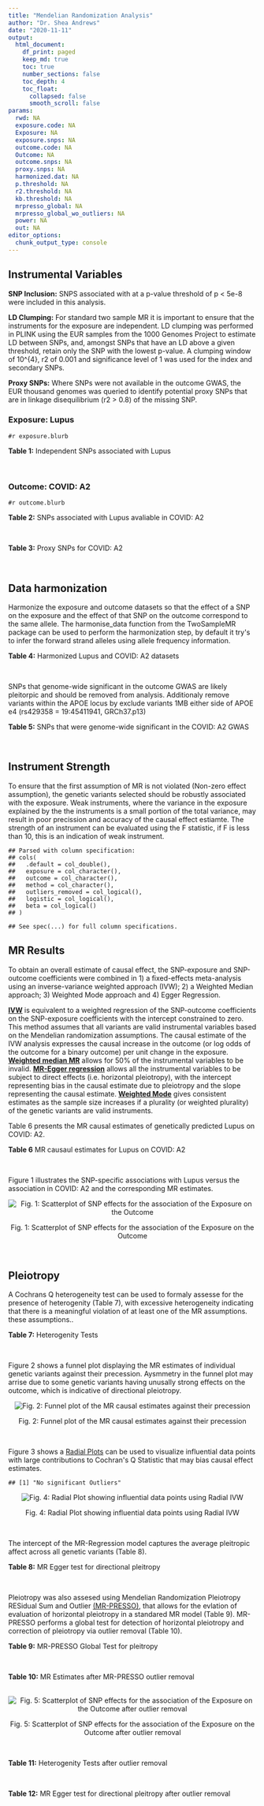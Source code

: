 ```yaml
---
title: "Mendelian Randomization Analysis"
author: "Dr. Shea Andrews"
date: "2020-11-11"
output:
  html_document:
    df_print: paged
    keep_md: true
    toc: true
    number_sections: false
    toc_depth: 4
    toc_float:
      collapsed: false
      smooth_scroll: false
params:
  rwd: NA
  exposure.code: NA
  Exposure: NA
  exposure.snps: NA
  outcome.code: NA
  Outcome: NA
  outcome.snps: NA
  proxy.snps: NA
  harmonized.dat: NA
  p.threshold: NA
  r2.threshold: NA
  kb.threshold: NA
  mrpresso_global: NA
  mrpresso_global_wo_outliers: NA
  power: NA
  out: NA
editor_options:
  chunk_output_type: console
---
```







## Instrumental Variables
**SNP Inclusion:** SNPS associated with at a p-value threshold of p < 5e-8 were included in this analysis.
<br>

**LD Clumping:** For standard two sample MR it is important to ensure that the instruments for the exposure are independent. LD clumping was performed in PLINK using the EUR samples from the 1000 Genomes Project to estimate LD between SNPs, and, amongst SNPs that have an LD above a given threshold, retain only the SNP with the lowest p-value. A clumping window of 10^{4}, r2 of 0.001 and significance level of 1 was used for the index and secondary SNPs.
<br>

**Proxy SNPs:** Where SNPs were not available in the outcome GWAS, the EUR thousand genomes was queried to identify potential proxy SNPs that are in linkage disequilibrium (r2 > 0.8) of the missing SNP.
<br>

### Exposure: Lupus
`#r exposure.blurb`
<br>

**Table 1:** Independent SNPs associated with Lupus
<div data-pagedtable="false">
  <script data-pagedtable-source type="application/json">
{"columns":[{"label":["SNP"],"name":[1],"type":["chr"],"align":["left"]},{"label":["CHROM"],"name":[2],"type":["dbl"],"align":["right"]},{"label":["POS"],"name":[3],"type":["dbl"],"align":["right"]},{"label":["REF"],"name":[4],"type":["chr"],"align":["left"]},{"label":["ALT"],"name":[5],"type":["chr"],"align":["left"]},{"label":["AF"],"name":[6],"type":["dbl"],"align":["right"]},{"label":["BETA"],"name":[7],"type":["dbl"],"align":["right"]},{"label":["SE"],"name":[8],"type":["dbl"],"align":["right"]},{"label":["Z"],"name":[9],"type":["dbl"],"align":["right"]},{"label":["P"],"name":[10],"type":["dbl"],"align":["right"]},{"label":["N"],"name":[11],"type":["dbl"],"align":["right"]},{"label":["TRAIT"],"name":[12],"type":["chr"],"align":["left"]}],"data":[{"1":"rs4661543","2":"1","3":"15229101","4":"T","5":"G","6":"0.89366400","7":"0.2744370","8":"0.04237546","9":"6.476320","10":"9.39891e-11","11":"23210","12":"Lupus"},{"1":"rs6679677","2":"1","3":"114303808","4":"C","5":"A","6":"0.13198000","7":"0.3364722","8":"0.04648538","9":"7.238238","10":"4.54552e-13","11":"23210","12":"Lupus"},{"1":"rs6671847","2":"1","3":"161478810","4":"G","5":"A","6":"0.43811600","7":"0.1988509","8":"0.02896508","9":"6.865193","10":"6.64016e-12","11":"23210","12":"Lupus"},{"1":"rs10912578","2":"1","3":"173251856","4":"A","5":"G","6":"0.69282600","7":"-0.2468600","8":"0.03099180","9":"-7.965340","10":"1.64776e-15","11":"23210","12":"Lupus"},{"1":"rs4916215","2":"1","3":"173314540","4":"C","5":"T","6":"0.77431100","7":"0.2231440","8":"0.03396932","9":"6.568970","10":"5.06636e-11","11":"23210","12":"Lupus"},{"1":"rs17849501","2":"1","3":"183542323","4":"C","5":"T","6":"0.04266520","7":"0.8109302","8":"0.04986423","9":"16.262763","10":"1.81370e-59","11":"23210","12":"Lupus"},{"1":"rs12094036","2":"1","3":"183558174","4":"T","5":"C","6":"0.06648550","7":"-0.3285041","8":"0.05785948","9":"-5.677618","10":"1.36583e-08","11":"23210","12":"Lupus"},{"1":"rs34703115","2":"2","3":"40282854","4":"T","5":"C","6":"0.05253620","7":"-0.6161861","8":"0.10477761","9":"-5.880895","10":"4.08053e-09","11":"23210","12":"Lupus"},{"1":"rs268124","2":"2","3":"65654364","4":"C","5":"T","6":"0.70927300","7":"0.1863300","8":"0.03237026","9":"5.756200","10":"8.60306e-09","11":"23210","12":"Lupus"},{"1":"rs13019891","2":"2","3":"113829869","4":"G","5":"T","6":"0.42580400","7":"-0.5621189","8":"0.02903360","9":"-19.360981","10":"1.64719e-83","11":"23210","12":"Lupus"},{"1":"rs2459611","2":"2","3":"191939187","4":"C","5":"T","6":"0.91986900","7":"0.2613650","8":"0.04524500","9":"5.776660","10":"7.62003e-09","11":"23210","12":"Lupus"},{"1":"rs4274624","2":"2","3":"191958656","4":"C","5":"T","6":"0.79354100","7":"-0.5596160","8":"0.03267912","9":"-17.124600","10":"9.73273e-66","11":"23210","12":"Lupus"},{"1":"rs10048743","2":"2","3":"213890232","4":"G","5":"T","6":"0.86960500","7":"-0.2311120","8":"0.04120563","9":"-5.608740","10":"2.03803e-08","11":"23210","12":"Lupus"},{"1":"rs10200680","2":"2","3":"223961877","4":"C","5":"T","6":"0.12876900","7":"-0.2484614","8":"0.04248350","9":"-5.848421","10":"4.96262e-09","11":"23210","12":"Lupus"},{"1":"rs2573219","2":"2","3":"233288667","4":"A","5":"C","6":"0.11355300","7":"0.5877867","8":"0.04292917","9":"13.692012","10":"1.13327e-42","11":"23210","12":"Lupus"},{"1":"rs9852014","2":"3","3":"129084581","4":"A","5":"G","6":"0.08055150","7":"0.6205765","8":"0.04927268","9":"12.594737","10":"2.25712e-36","11":"23210","12":"Lupus"},{"1":"rs1464446","2":"3","3":"146601295","4":"G","5":"T","6":"0.19522400","7":"-0.3285041","8":"0.04014973","9":"-8.181975","10":"2.79229e-16","11":"23210","12":"Lupus"},{"1":"rs13136219","2":"4","3":"102743687","4":"C","5":"T","6":"0.33503600","7":"-0.1743534","8":"0.02778696","9":"-6.274648","10":"3.50427e-10","11":"23210","12":"Lupus"},{"1":"rs4388254","2":"5","3":"133428601","4":"C","5":"T","6":"0.04080520","7":"0.3784364","8":"0.06039767","9":"6.265745","10":"3.71046e-10","11":"23210","12":"Lupus"},{"1":"rs1078324","2":"5","3":"149202268","4":"C","5":"A","6":"0.06524100","7":"-0.7133499","8":"0.07816647","9":"-9.126034","10":"7.10544e-20","11":"23210","12":"Lupus"},{"1":"rs6889239","2":"5","3":"150457771","4":"T","5":"C","6":"0.25117800","7":"0.2776317","8":"0.03173996","9":"8.747072","10":"2.18960e-18","11":"23210","12":"Lupus"},{"1":"rs2431697","2":"5","3":"159879978","4":"T","5":"C","6":"0.40740100","7":"-0.2231436","8":"0.02929643","9":"-7.616749","10":"2.60144e-14","11":"23210","12":"Lupus"},{"1":"rs12524498","2":"6","3":"31444187","4":"G","5":"T","6":"0.02318840","7":"-0.6733446","8":"0.12079282","9":"-5.574376","10":"2.48419e-08","11":"23210","12":"Lupus"},{"1":"rs389884","2":"6","3":"31940897","4":"A","5":"G","6":"0.10729800","7":"0.9282193","8":"0.04323190","9":"21.470703","10":"2.92560e-102","11":"23210","12":"Lupus"},{"1":"rs79197920","2":"6","3":"32455569","4":"C","5":"T","6":"0.65625000","7":"-0.4510760","8":"0.03341812","9":"-13.497900","10":"1.60819e-41","11":"23210","12":"Lupus"},{"1":"rs113753702","2":"6","3":"32471064","4":"T","5":"C","6":"0.43790100","7":"-0.3856625","8":"0.03422480","9":"-11.268508","10":"1.87724e-29","11":"23210","12":"Lupus"},{"1":"rs77062257","2":"6","3":"32620764","4":"A","5":"T","6":"0.16741300","7":"-0.4620355","8":"0.04802120","9":"-9.621488","10":"6.48854e-22","11":"23210","12":"Lupus"},{"1":"rs2097294","2":"6","3":"32779583","4":"C","5":"T","6":"0.00875099","7":"0.6981347","8":"0.06965172","9":"10.023223","10":"1.20508e-23","11":"23210","12":"Lupus"},{"1":"rs7768653","2":"6","3":"106574794","4":"C","5":"T","6":"0.60770100","7":"-0.2070140","8":"0.02968907","9":"-6.972740","10":"3.10827e-12","11":"23210","12":"Lupus"},{"1":"rs58721818","2":"6","3":"138243739","4":"C","5":"T","6":"0.03142030","7":"0.6575200","8":"0.07559407","9":"8.698037","10":"3.37674e-18","11":"23210","12":"Lupus"},{"1":"rs35000415","2":"7","3":"128585616","4":"C","5":"T","6":"0.14785900","7":"0.5877867","8":"0.04153895","9":"14.150252","10":"1.86090e-45","11":"23210","12":"Lupus"},{"1":"rs2736332","2":"8","3":"11339965","4":"G","5":"C","6":"0.24709300","7":"0.2776317","8":"0.03206938","9":"8.657222","10":"4.83401e-18","11":"23210","12":"Lupus"},{"1":"rs7823055","2":"8","3":"55511676","4":"G","5":"T","6":"0.57587300","7":"-0.3506570","8":"0.02862084","9":"-12.251800","10":"1.64303e-34","11":"23210","12":"Lupus"},{"1":"rs7097397","2":"10","3":"50025396","4":"G","5":"A","6":"0.35511500","7":"-0.1863296","8":"0.02871184","9":"-6.489643","10":"8.60398e-11","11":"23210","12":"Lupus"},{"1":"rs7899626","2":"10","3":"63825561","4":"C","5":"T","6":"0.32037800","7":"0.1823216","8":"0.03325319","9":"5.482830","10":"4.18576e-08","11":"23210","12":"Lupus"},{"1":"rs58688157","2":"11","3":"625085","4":"A","5":"G","6":"0.26210400","7":"-0.2231436","8":"0.03356474","9":"-6.648154","10":"2.96791e-11","11":"23210","12":"Lupus"},{"1":"rs353608","2":"11","3":"35101738","4":"A","5":"G","6":"0.53012700","7":"0.1863300","8":"0.02801977","9":"6.649930","10":"2.93228e-11","11":"23210","12":"Lupus"},{"1":"rs73050535","2":"12","3":"5012503","4":"C","5":"T","6":"0.01180100","7":"-0.7133499","8":"0.12413416","9":"-5.746604","10":"9.10536e-09","11":"23210","12":"Lupus"},{"1":"rs597808","2":"12","3":"111973358","4":"A","5":"G","6":"0.54462300","7":"-0.1625189","8":"0.02947364","9":"-5.514043","10":"3.50683e-08","11":"23210","12":"Lupus"},{"1":"rs1143679","2":"16","3":"31276811","4":"G","5":"A","6":"0.12236000","7":"0.5822156","8":"0.03998663","9":"14.560256","10":"5.02694e-48","11":"23210","12":"Lupus"},{"1":"rs13332649","2":"16","3":"85966683","4":"A","5":"G","6":"0.23690900","7":"-0.3147107","8":"0.03756825","9":"-8.377040","10":"5.42755e-17","11":"23210","12":"Lupus"},{"1":"rs143123127","2":"17","3":"38007190","4":"G","5":"A","6":"0.05919850","7":"0.4700036","8":"0.08403420","9":"5.593004","10":"2.23174e-08","11":"23210","12":"Lupus"},{"1":"rs35251378","2":"19","3":"10459969","4":"G","5":"A","6":"0.28126200","7":"-0.2357223","8":"0.03242656","9":"-7.269422","10":"3.61030e-13","11":"23210","12":"Lupus"},{"1":"rs73068668","2":"19","3":"55763262","4":"G","5":"A","6":"0.05480940","7":"-0.3147107","8":"0.05749035","9":"-5.474149","10":"4.39618e-08","11":"23210","12":"Lupus"},{"1":"rs3747093","2":"22","3":"21984379","4":"G","5":"A","6":"0.19129500","7":"0.2623643","8":"0.03450549","9":"7.603552","10":"2.88112e-14","11":"23210","12":"Lupus"}],"options":{"columns":{"min":{},"max":[10]},"rows":{"min":[10],"max":[10]},"pages":{}}}
  </script>
</div>
<br>

### Outcome: COVID: A2
`#r outcome.blurb`
<br>

**Table 2:** SNPs associated with Lupus avaliable in COVID: A2
<div data-pagedtable="false">
  <script data-pagedtable-source type="application/json">
{"columns":[{"label":["SNP"],"name":[1],"type":["chr"],"align":["left"]},{"label":["CHROM"],"name":[2],"type":["dbl"],"align":["right"]},{"label":["POS"],"name":[3],"type":["dbl"],"align":["right"]},{"label":["REF"],"name":[4],"type":["chr"],"align":["left"]},{"label":["ALT"],"name":[5],"type":["chr"],"align":["left"]},{"label":["AF"],"name":[6],"type":["dbl"],"align":["right"]},{"label":["BETA"],"name":[7],"type":["dbl"],"align":["right"]},{"label":["SE"],"name":[8],"type":["dbl"],"align":["right"]},{"label":["Z"],"name":[9],"type":["dbl"],"align":["right"]},{"label":["P"],"name":[10],"type":["dbl"],"align":["right"]},{"label":["N"],"name":[11],"type":["dbl"],"align":["right"]},{"label":["TRAIT"],"name":[12],"type":["chr"],"align":["left"]}],"data":[{"1":"rs4661543","2":"1","3":"15229101","4":"T","5":"G","6":"0.89550","7":"1.3457e-02","8":"0.040422","9":"0.332912770","10":"0.7392000","11":"628126","12":"very_severe_respiratory_confirmed_covid_vs._population"},{"1":"rs6679677","2":"1","3":"114303808","4":"C","5":"A","6":"0.11900","7":"1.4088e-02","8":"0.049741","9":"0.283227116","10":"0.7770000","11":"628126","12":"very_severe_respiratory_confirmed_covid_vs._population"},{"1":"rs6671847","2":"1","3":"161478810","4":"G","5":"A","6":"0.48650","7":"3.6726e-02","8":"0.037229","9":"0.986489027","10":"0.3239000","11":"617667","12":"very_severe_respiratory_confirmed_covid_vs._population"},{"1":"rs10912578","2":"1","3":"173251856","4":"A","5":"G","6":"0.67830","7":"6.0606e-02","8":"0.038915","9":"1.557394321","10":"0.1194000","11":"618070","12":"very_severe_respiratory_confirmed_covid_vs._population"},{"1":"rs4916215","2":"1","3":"173314540","4":"C","5":"T","6":"0.76240","7":"-4.4622e-02","8":"0.031196","9":"-1.430375689","10":"0.1526000","11":"628126","12":"very_severe_respiratory_confirmed_covid_vs._population"},{"1":"rs17849501","2":"1","3":"183542323","4":"C","5":"T","6":"0.04652","7":"-8.4003e-02","8":"0.062981","9":"-1.333783204","10":"0.1823000","11":"628126","12":"very_severe_respiratory_confirmed_covid_vs._population"},{"1":"rs12094036","2":"1","3":"183558174","4":"T","5":"C","6":"0.08413","7":"5.8042e-02","8":"0.048371","9":"1.199933845","10":"0.2302000","11":"628126","12":"very_severe_respiratory_confirmed_covid_vs._population"},{"1":"rs34703115","2":"2","3":"40282854","4":"T","5":"C","6":"0.02887","7":"-4.1532e-02","8":"0.072950","9":"-0.569321453","10":"0.5691000","11":"628126","12":"very_severe_respiratory_confirmed_covid_vs._population"},{"1":"rs268124","2":"2","3":"65654364","4":"C","5":"T","6":"0.69080","7":"2.5571e-02","8":"0.040677","9":"0.628635347","10":"0.5296000","11":"618070","12":"very_severe_respiratory_confirmed_covid_vs._population"},{"1":"rs13019891","2":"2","3":"113829869","4":"G","5":"T","6":"0.45930","7":"3.5528e-02","8":"0.036303","9":"0.978651902","10":"0.3278000","11":"618070","12":"very_severe_respiratory_confirmed_covid_vs._population"},{"1":"rs2459611","2":"2","3":"191939187","4":"C","5":"T","6":"0.91850","7":"-9.7403e-02","8":"0.052301","9":"-1.862354448","10":"0.0625500","11":"618070","12":"very_severe_respiratory_confirmed_covid_vs._population"},{"1":"rs4274624","2":"2","3":"191958656","4":"C","5":"T","6":"0.77160","7":"-2.0923e-02","8":"0.032847","9":"-0.636983591","10":"0.5241000","11":"628126","12":"very_severe_respiratory_confirmed_covid_vs._population"},{"1":"rs10048743","2":"2","3":"213890232","4":"G","5":"T","6":"0.84310","7":"4.4652e-02","8":"0.039736","9":"1.123716529","10":"0.2611000","11":"628126","12":"very_severe_respiratory_confirmed_covid_vs._population"},{"1":"rs10200680","2":"2","3":"223961877","4":"C","5":"T","6":"0.15590","7":"-2.6824e-02","8":"0.038716","9":"-0.692840169","10":"0.4884000","11":"628126","12":"very_severe_respiratory_confirmed_covid_vs._population"},{"1":"rs2573219","2":"2","3":"233288667","4":"A","5":"C","6":"0.08924","7":"-1.8209e-02","8":"0.046845","9":"-0.388707439","10":"0.6975000","11":"628126","12":"very_severe_respiratory_confirmed_covid_vs._population"},{"1":"rs9852014","2":"3","3":"129084581","4":"A","5":"G","6":"0.07468","7":"1.4465e-02","8":"0.060560","9":"0.238854029","10":"0.8112000","11":"618070","12":"very_severe_respiratory_confirmed_covid_vs._population"},{"1":"rs1464446","2":"3","3":"146601295","4":"G","5":"T","6":"0.18590","7":"-8.2463e-03","8":"0.036550","9":"-0.225616963","10":"0.8215000","11":"627723","12":"very_severe_respiratory_confirmed_covid_vs._population"},{"1":"rs13136219","2":"4","3":"102743687","4":"C","5":"T","6":"0.37130","7":"-1.9969e-03","8":"0.028040","9":"-0.071216120","10":"0.9432000","11":"628126","12":"very_severe_respiratory_confirmed_covid_vs._population"},{"1":"rs4388254","2":"5","3":"133428601","4":"C","5":"T","6":"0.06721","7":"-7.2547e-02","8":"0.066033","9":"-1.098647646","10":"0.2719000","11":"618070","12":"very_severe_respiratory_confirmed_covid_vs._population"},{"1":"rs1078324","2":"5","3":"149202268","4":"C","5":"A","6":"0.05121","7":"8.1231e-02","8":"0.057423","9":"1.414607387","10":"0.1572000","11":"627723","12":"very_severe_respiratory_confirmed_covid_vs._population"},{"1":"rs6889239","2":"5","3":"150457771","4":"T","5":"C","6":"0.25650","7":"-4.2948e-02","8":"0.039890","9":"-1.076660817","10":"0.2816000","11":"618070","12":"very_severe_respiratory_confirmed_covid_vs._population"},{"1":"rs2431697","2":"5","3":"159879978","4":"T","5":"C","6":"0.41560","7":"-7.1932e-02","8":"0.027243","9":"-2.640384686","10":"0.0082810","11":"628126","12":"very_severe_respiratory_confirmed_covid_vs._population"},{"1":"rs12524498","2":"6","3":"31444187","4":"G","5":"T","6":"0.01914","7":"1.8959e-01","8":"0.089895","9":"2.109016074","10":"0.0349400","11":"627723","12":"very_severe_respiratory_confirmed_covid_vs._population"},{"1":"rs389884","2":"6","3":"31940897","4":"A","5":"G","6":"0.11520","7":"-4.0406e-02","8":"0.048563","9":"-0.832032617","10":"0.4054000","11":"627723","12":"very_severe_respiratory_confirmed_covid_vs._population"},{"1":"rs77062257","2":"6","3":"32620764","4":"A","5":"T","6":"0.17620","7":"-3.6654e-02","8":"0.047016","9":"-0.779606942","10":"0.4356000","11":"616188","12":"very_severe_respiratory_confirmed_covid_vs._population"},{"1":"rs7768653","2":"6","3":"106574794","4":"C","5":"T","6":"0.57480","7":"2.1157e-03","8":"0.028818","9":"0.073415921","10":"0.9415000","11":"627723","12":"very_severe_respiratory_confirmed_covid_vs._population"},{"1":"rs58721818","2":"6","3":"138243739","4":"C","5":"T","6":"0.02679","7":"-4.9393e-02","8":"0.081587","9":"-0.605402822","10":"0.5449000","11":"628126","12":"very_severe_respiratory_confirmed_covid_vs._population"},{"1":"rs35000415","2":"7","3":"128585616","4":"C","5":"T","6":"0.12560","7":"6.8517e-03","8":"0.044128","9":"0.155268764","10":"0.8766000","11":"628126","12":"very_severe_respiratory_confirmed_covid_vs._population"},{"1":"rs2736332","2":"8","3":"11339965","4":"G","5":"C","6":"0.26590","7":"8.4647e-04","8":"0.030914","9":"0.027381445","10":"0.9782000","11":"628126","12":"very_severe_respiratory_confirmed_covid_vs._population"},{"1":"rs7823055","2":"8","3":"55511676","4":"G","5":"T","6":"0.56840","7":"2.3955e-02","8":"0.037634","9":"0.636525482","10":"0.5244000","11":"618070","12":"very_severe_respiratory_confirmed_covid_vs._population"},{"1":"rs7097397","2":"10","3":"50025396","4":"G","5":"A","6":"0.36730","7":"-5.3188e-02","8":"0.028130","9":"-1.890792748","10":"0.0586500","11":"628126","12":"very_severe_respiratory_confirmed_covid_vs._population"},{"1":"rs7899626","2":"10","3":"63825561","4":"C","5":"T","6":"0.33720","7":"1.4652e-02","8":"0.038605","9":"0.379536329","10":"0.7043000","11":"618070","12":"very_severe_respiratory_confirmed_covid_vs._population"},{"1":"rs58688157","2":"11","3":"625085","4":"A","5":"G","6":"0.25100","7":"-6.2989e-05","8":"0.039412","9":"-0.001598219","10":"0.9987000","11":"618070","12":"very_severe_respiratory_confirmed_covid_vs._population"},{"1":"rs353608","2":"11","3":"35101738","4":"A","5":"G","6":"0.51970","7":"3.8722e-02","8":"0.036204","9":"1.069550326","10":"0.2848000","11":"617667","12":"very_severe_respiratory_confirmed_covid_vs._population"},{"1":"rs73050535","2":"12","3":"5012503","4":"C","5":"T","6":"0.01693","7":"-4.3693e-02","8":"0.091669","9":"-0.476638776","10":"0.6336000","11":"627723","12":"very_severe_respiratory_confirmed_covid_vs._population"},{"1":"rs597808","2":"12","3":"111973358","4":"A","5":"G","6":"0.54390","7":"1.7063e-02","8":"0.037305","9":"0.457391771","10":"0.6474000","11":"617667","12":"very_severe_respiratory_confirmed_covid_vs._population"},{"1":"rs1143679","2":"16","3":"31276811","4":"G","5":"A","6":"0.10770","7":"-2.9679e-03","8":"0.053100","9":"-0.055892655","10":"0.9554000","11":"617667","12":"very_severe_respiratory_confirmed_covid_vs._population"},{"1":"rs13332649","2":"16","3":"85966683","4":"A","5":"G","6":"0.24480","7":"-7.4541e-03","8":"0.035672","9":"-0.208962211","10":"0.8345000","11":"628126","12":"very_severe_respiratory_confirmed_covid_vs._population"},{"1":"rs35251378","2":"19","3":"10459969","4":"G","5":"A","6":"0.28030","7":"1.3472e-01","8":"0.040010","9":"3.367158210","10":"0.0007594","11":"618070","12":"very_severe_respiratory_confirmed_covid_vs._population"},{"1":"rs73068668","2":"19","3":"55763262","4":"G","5":"A","6":"0.07880","7":"-8.5108e-03","8":"0.070181","9":"-0.121269289","10":"0.9035000","11":"618070","12":"very_severe_respiratory_confirmed_covid_vs._population"},{"1":"rs3747093","2":"22","3":"21984379","4":"G","5":"A","6":"0.24140","7":"-2.7773e-02","8":"0.044305","9":"-0.626859271","10":"0.5307000","11":"618070","12":"very_severe_respiratory_confirmed_covid_vs._population"},{"1":"rs79197920","2":"NA","3":"NA","4":"NA","5":"NA","6":"NA","7":"NA","8":"NA","9":"NA","10":"NA","11":"NA","12":"NA"},{"1":"rs113753702","2":"NA","3":"NA","4":"NA","5":"NA","6":"NA","7":"NA","8":"NA","9":"NA","10":"NA","11":"NA","12":"NA"},{"1":"rs2097294","2":"NA","3":"NA","4":"NA","5":"NA","6":"NA","7":"NA","8":"NA","9":"NA","10":"NA","11":"NA","12":"NA"},{"1":"rs143123127","2":"NA","3":"NA","4":"NA","5":"NA","6":"NA","7":"NA","8":"NA","9":"NA","10":"NA","11":"NA","12":"NA"}],"options":{"columns":{"min":{},"max":[10]},"rows":{"min":[10],"max":[10]},"pages":{}}}
  </script>
</div>
<br>

**Table 3:** Proxy SNPs for COVID: A2
<div data-pagedtable="false">
  <script data-pagedtable-source type="application/json">
{"columns":[{"label":["target_snp"],"name":[1],"type":["chr"],"align":["left"]},{"label":["proxy_snp"],"name":[2],"type":["chr"],"align":["left"]},{"label":["ld.r2"],"name":[3],"type":["dbl"],"align":["right"]},{"label":["Dprime"],"name":[4],"type":["dbl"],"align":["right"]},{"label":["PHASE"],"name":[5],"type":["chr"],"align":["left"]},{"label":["X12"],"name":[6],"type":["lgl"],"align":["right"]},{"label":["CHROM"],"name":[7],"type":["dbl"],"align":["right"]},{"label":["POS"],"name":[8],"type":["dbl"],"align":["right"]},{"label":["REF.proxy"],"name":[9],"type":["chr"],"align":["left"]},{"label":["ALT.proxy"],"name":[10],"type":["lgl"],"align":["right"]},{"label":["AF"],"name":[11],"type":["dbl"],"align":["right"]},{"label":["BETA"],"name":[12],"type":["dbl"],"align":["right"]},{"label":["SE"],"name":[13],"type":["dbl"],"align":["right"]},{"label":["Z"],"name":[14],"type":["dbl"],"align":["right"]},{"label":["P"],"name":[15],"type":["dbl"],"align":["right"]},{"label":["N"],"name":[16],"type":["dbl"],"align":["right"]},{"label":["TRAIT"],"name":[17],"type":["chr"],"align":["left"]},{"label":["ref"],"name":[18],"type":["chr"],"align":["left"]},{"label":["ref.proxy"],"name":[19],"type":["lgl"],"align":["right"]},{"label":["alt"],"name":[20],"type":["chr"],"align":["left"]},{"label":["alt.proxy"],"name":[21],"type":["chr"],"align":["left"]},{"label":["ALT"],"name":[22],"type":["chr"],"align":["left"]},{"label":["REF"],"name":[23],"type":["chr"],"align":["left"]},{"label":["proxy.outcome"],"name":[24],"type":["lgl"],"align":["right"]}],"data":[{"1":"rs143123127","2":"rs112876941","3":"1","4":"1","5":"AT/GA","6":"NA","7":"17","8":"37922804","9":"A","10":"TRUE","11":"0.037","12":"0.13177","13":"0.079533","14":"1.656797","15":"0.09757","16":"628126","17":"very_severe_respiratory_confirmed_covid_vs._population","18":"A","19":"TRUE","20":"G","21":"A","22":"A","23":"G","24":"TRUE"},{"1":"rs79197920","2":"NA","3":"NA","4":"NA","5":"NA","6":"NA","7":"NA","8":"NA","9":"NA","10":"NA","11":"NA","12":"NA","13":"NA","14":"NA","15":"NA","16":"NA","17":"NA","18":"NA","19":"NA","20":"NA","21":"NA","22":"NA","23":"NA","24":"NA"},{"1":"rs113753702","2":"NA","3":"NA","4":"NA","5":"NA","6":"NA","7":"NA","8":"NA","9":"NA","10":"NA","11":"NA","12":"NA","13":"NA","14":"NA","15":"NA","16":"NA","17":"NA","18":"NA","19":"NA","20":"NA","21":"NA","22":"NA","23":"NA","24":"NA"},{"1":"rs2097294","2":"NA","3":"NA","4":"NA","5":"NA","6":"NA","7":"NA","8":"NA","9":"NA","10":"NA","11":"NA","12":"NA","13":"NA","14":"NA","15":"NA","16":"NA","17":"NA","18":"NA","19":"NA","20":"NA","21":"NA","22":"NA","23":"NA","24":"NA"}],"options":{"columns":{"min":{},"max":[10]},"rows":{"min":[10],"max":[10]},"pages":{}}}
  </script>
</div>
<br>

## Data harmonization
Harmonize the exposure and outcome datasets so that the effect of a SNP on the exposure and the effect of that SNP on the outcome correspond to the same allele. The harmonise_data function from the TwoSampleMR package can be used to perform the harmonization step, by default it try's to infer the forward strand alleles using allele frequency information.
<br>

**Table 4:** Harmonized Lupus and COVID: A2 datasets
<div data-pagedtable="false">
  <script data-pagedtable-source type="application/json">
{"columns":[{"label":["SNP"],"name":[1],"type":["chr"],"align":["left"]},{"label":["effect_allele.exposure"],"name":[2],"type":["chr"],"align":["left"]},{"label":["other_allele.exposure"],"name":[3],"type":["chr"],"align":["left"]},{"label":["effect_allele.outcome"],"name":[4],"type":["chr"],"align":["left"]},{"label":["other_allele.outcome"],"name":[5],"type":["chr"],"align":["left"]},{"label":["beta.exposure"],"name":[6],"type":["dbl"],"align":["right"]},{"label":["beta.outcome"],"name":[7],"type":["dbl"],"align":["right"]},{"label":["eaf.exposure"],"name":[8],"type":["dbl"],"align":["right"]},{"label":["eaf.outcome"],"name":[9],"type":["dbl"],"align":["right"]},{"label":["remove"],"name":[10],"type":["lgl"],"align":["right"]},{"label":["palindromic"],"name":[11],"type":["lgl"],"align":["right"]},{"label":["ambiguous"],"name":[12],"type":["lgl"],"align":["right"]},{"label":["id.outcome"],"name":[13],"type":["chr"],"align":["left"]},{"label":["chr.outcome"],"name":[14],"type":["dbl"],"align":["right"]},{"label":["pos.outcome"],"name":[15],"type":["dbl"],"align":["right"]},{"label":["se.outcome"],"name":[16],"type":["dbl"],"align":["right"]},{"label":["z.outcome"],"name":[17],"type":["dbl"],"align":["right"]},{"label":["pval.outcome"],"name":[18],"type":["dbl"],"align":["right"]},{"label":["samplesize.outcome"],"name":[19],"type":["dbl"],"align":["right"]},{"label":["outcome"],"name":[20],"type":["chr"],"align":["left"]},{"label":["mr_keep.outcome"],"name":[21],"type":["lgl"],"align":["right"]},{"label":["pval_origin.outcome"],"name":[22],"type":["chr"],"align":["left"]},{"label":["chr.exposure"],"name":[23],"type":["dbl"],"align":["right"]},{"label":["pos.exposure"],"name":[24],"type":["dbl"],"align":["right"]},{"label":["se.exposure"],"name":[25],"type":["dbl"],"align":["right"]},{"label":["z.exposure"],"name":[26],"type":["dbl"],"align":["right"]},{"label":["pval.exposure"],"name":[27],"type":["dbl"],"align":["right"]},{"label":["samplesize.exposure"],"name":[28],"type":["dbl"],"align":["right"]},{"label":["exposure"],"name":[29],"type":["chr"],"align":["left"]},{"label":["mr_keep.exposure"],"name":[30],"type":["lgl"],"align":["right"]},{"label":["pval_origin.exposure"],"name":[31],"type":["chr"],"align":["left"]},{"label":["id.exposure"],"name":[32],"type":["chr"],"align":["left"]},{"label":["action"],"name":[33],"type":["dbl"],"align":["right"]},{"label":["mr_keep"],"name":[34],"type":["lgl"],"align":["right"]},{"label":["pt"],"name":[35],"type":["dbl"],"align":["right"]},{"label":["pleitropy_keep"],"name":[36],"type":["lgl"],"align":["right"]},{"label":["mrpresso_RSSobs"],"name":[37],"type":["lgl"],"align":["right"]},{"label":["mrpresso_pval"],"name":[38],"type":["lgl"],"align":["right"]},{"label":["mrpresso_keep"],"name":[39],"type":["lgl"],"align":["right"]}],"data":[{"1":"rs10048743","2":"T","3":"G","4":"T","5":"G","6":"-0.2311120","7":"4.4652e-02","8":"0.8696050","9":"0.84310","10":"FALSE","11":"FALSE","12":"FALSE","13":"Ni0QTx","14":"2","15":"213890232","16":"0.039736","17":"1.123716529","18":"0.2611000","19":"628126","20":"covidhgi2020anaA2v4","21":"TRUE","22":"reported","23":"2","24":"213890232","25":"0.04120563","26":"-5.608740","27":"2.03803e-08","28":"23210","29":"Betham2015lupus","30":"TRUE","31":"reported","32":"Bt8XN3","33":"2","34":"TRUE","35":"5e-08","36":"TRUE","37":"NA","38":"NA","39":"TRUE"},{"1":"rs10200680","2":"T","3":"C","4":"T","5":"C","6":"-0.2484614","7":"-2.6824e-02","8":"0.1287690","9":"0.15590","10":"FALSE","11":"FALSE","12":"FALSE","13":"Ni0QTx","14":"2","15":"223961877","16":"0.038716","17":"-0.692840169","18":"0.4884000","19":"628126","20":"covidhgi2020anaA2v4","21":"TRUE","22":"reported","23":"2","24":"223961877","25":"0.04248350","26":"-5.848421","27":"4.96262e-09","28":"23210","29":"Betham2015lupus","30":"TRUE","31":"reported","32":"Bt8XN3","33":"2","34":"TRUE","35":"5e-08","36":"TRUE","37":"NA","38":"NA","39":"TRUE"},{"1":"rs1078324","2":"A","3":"C","4":"A","5":"C","6":"-0.7133499","7":"8.1231e-02","8":"0.0652410","9":"0.05121","10":"FALSE","11":"FALSE","12":"FALSE","13":"Ni0QTx","14":"5","15":"149202268","16":"0.057423","17":"1.414607387","18":"0.1572000","19":"627723","20":"covidhgi2020anaA2v4","21":"TRUE","22":"reported","23":"5","24":"149202268","25":"0.07816647","26":"-9.126034","27":"7.10544e-20","28":"23210","29":"Betham2015lupus","30":"TRUE","31":"reported","32":"Bt8XN3","33":"2","34":"TRUE","35":"5e-08","36":"TRUE","37":"NA","38":"NA","39":"TRUE"},{"1":"rs10912578","2":"G","3":"A","4":"G","5":"A","6":"-0.2468600","7":"6.0606e-02","8":"0.6928260","9":"0.67830","10":"FALSE","11":"FALSE","12":"FALSE","13":"Ni0QTx","14":"1","15":"173251856","16":"0.038915","17":"1.557394321","18":"0.1194000","19":"618070","20":"covidhgi2020anaA2v4","21":"TRUE","22":"reported","23":"1","24":"173251856","25":"0.03099180","26":"-7.965340","27":"1.64776e-15","28":"23210","29":"Betham2015lupus","30":"TRUE","31":"reported","32":"Bt8XN3","33":"2","34":"TRUE","35":"5e-08","36":"TRUE","37":"NA","38":"NA","39":"TRUE"},{"1":"rs1143679","2":"A","3":"G","4":"A","5":"G","6":"0.5822156","7":"-2.9679e-03","8":"0.1223600","9":"0.10770","10":"FALSE","11":"FALSE","12":"FALSE","13":"Ni0QTx","14":"16","15":"31276811","16":"0.053100","17":"-0.055892655","18":"0.9554000","19":"617667","20":"covidhgi2020anaA2v4","21":"TRUE","22":"reported","23":"16","24":"31276811","25":"0.03998663","26":"14.560256","27":"5.02694e-48","28":"23210","29":"Betham2015lupus","30":"TRUE","31":"reported","32":"Bt8XN3","33":"2","34":"TRUE","35":"5e-08","36":"TRUE","37":"NA","38":"NA","39":"TRUE"},{"1":"rs12094036","2":"C","3":"T","4":"C","5":"T","6":"-0.3285041","7":"5.8042e-02","8":"0.0664855","9":"0.08413","10":"FALSE","11":"FALSE","12":"FALSE","13":"Ni0QTx","14":"1","15":"183558174","16":"0.048371","17":"1.199933845","18":"0.2302000","19":"628126","20":"covidhgi2020anaA2v4","21":"TRUE","22":"reported","23":"1","24":"183558174","25":"0.05785948","26":"-5.677618","27":"1.36583e-08","28":"23210","29":"Betham2015lupus","30":"TRUE","31":"reported","32":"Bt8XN3","33":"2","34":"TRUE","35":"5e-08","36":"TRUE","37":"NA","38":"NA","39":"TRUE"},{"1":"rs12524498","2":"T","3":"G","4":"T","5":"G","6":"-0.6733446","7":"1.8959e-01","8":"0.0231884","9":"0.01914","10":"FALSE","11":"FALSE","12":"FALSE","13":"Ni0QTx","14":"6","15":"31444187","16":"0.089895","17":"2.109016074","18":"0.0349400","19":"627723","20":"covidhgi2020anaA2v4","21":"TRUE","22":"reported","23":"6","24":"31444187","25":"0.12079282","26":"-5.574376","27":"2.48419e-08","28":"23210","29":"Betham2015lupus","30":"TRUE","31":"reported","32":"Bt8XN3","33":"2","34":"TRUE","35":"5e-08","36":"TRUE","37":"NA","38":"NA","39":"TRUE"},{"1":"rs13019891","2":"T","3":"G","4":"T","5":"G","6":"-0.5621189","7":"3.5528e-02","8":"0.4258040","9":"0.45930","10":"FALSE","11":"FALSE","12":"FALSE","13":"Ni0QTx","14":"2","15":"113829869","16":"0.036303","17":"0.978651902","18":"0.3278000","19":"618070","20":"covidhgi2020anaA2v4","21":"TRUE","22":"reported","23":"2","24":"113829869","25":"0.02903360","26":"-19.360981","27":"1.64719e-83","28":"23210","29":"Betham2015lupus","30":"TRUE","31":"reported","32":"Bt8XN3","33":"2","34":"TRUE","35":"5e-08","36":"TRUE","37":"NA","38":"NA","39":"TRUE"},{"1":"rs13136219","2":"T","3":"C","4":"T","5":"C","6":"-0.1743534","7":"-1.9969e-03","8":"0.3350360","9":"0.37130","10":"FALSE","11":"FALSE","12":"FALSE","13":"Ni0QTx","14":"4","15":"102743687","16":"0.028040","17":"-0.071216120","18":"0.9432000","19":"628126","20":"covidhgi2020anaA2v4","21":"TRUE","22":"reported","23":"4","24":"102743687","25":"0.02778696","26":"-6.274648","27":"3.50427e-10","28":"23210","29":"Betham2015lupus","30":"TRUE","31":"reported","32":"Bt8XN3","33":"2","34":"TRUE","35":"5e-08","36":"TRUE","37":"NA","38":"NA","39":"TRUE"},{"1":"rs13332649","2":"G","3":"A","4":"G","5":"A","6":"-0.3147107","7":"-7.4541e-03","8":"0.2369090","9":"0.24480","10":"FALSE","11":"FALSE","12":"FALSE","13":"Ni0QTx","14":"16","15":"85966683","16":"0.035672","17":"-0.208962211","18":"0.8345000","19":"628126","20":"covidhgi2020anaA2v4","21":"TRUE","22":"reported","23":"16","24":"85966683","25":"0.03756825","26":"-8.377040","27":"5.42755e-17","28":"23210","29":"Betham2015lupus","30":"TRUE","31":"reported","32":"Bt8XN3","33":"2","34":"TRUE","35":"5e-08","36":"TRUE","37":"NA","38":"NA","39":"TRUE"},{"1":"rs143123127","2":"A","3":"G","4":"A","5":"G","6":"0.4700036","7":"1.3177e-01","8":"0.0591985","9":"0.03700","10":"FALSE","11":"FALSE","12":"FALSE","13":"Ni0QTx","14":"17","15":"37922804","16":"0.079533","17":"1.656796550","18":"0.0975700","19":"628126","20":"covidhgi2020anaA2v4","21":"TRUE","22":"reported","23":"17","24":"38007190","25":"0.08403420","26":"5.593004","27":"2.23174e-08","28":"23210","29":"Betham2015lupus","30":"TRUE","31":"reported","32":"Bt8XN3","33":"2","34":"TRUE","35":"5e-08","36":"TRUE","37":"NA","38":"NA","39":"TRUE"},{"1":"rs1464446","2":"T","3":"G","4":"T","5":"G","6":"-0.3285041","7":"-8.2463e-03","8":"0.1952240","9":"0.18590","10":"FALSE","11":"FALSE","12":"FALSE","13":"Ni0QTx","14":"3","15":"146601295","16":"0.036550","17":"-0.225616963","18":"0.8215000","19":"627723","20":"covidhgi2020anaA2v4","21":"TRUE","22":"reported","23":"3","24":"146601295","25":"0.04014973","26":"-8.181975","27":"2.79229e-16","28":"23210","29":"Betham2015lupus","30":"TRUE","31":"reported","32":"Bt8XN3","33":"2","34":"TRUE","35":"5e-08","36":"TRUE","37":"NA","38":"NA","39":"TRUE"},{"1":"rs17849501","2":"T","3":"C","4":"T","5":"C","6":"0.8109302","7":"-8.4003e-02","8":"0.0426652","9":"0.04652","10":"FALSE","11":"FALSE","12":"FALSE","13":"Ni0QTx","14":"1","15":"183542323","16":"0.062981","17":"-1.333783204","18":"0.1823000","19":"628126","20":"covidhgi2020anaA2v4","21":"TRUE","22":"reported","23":"1","24":"183542323","25":"0.04986423","26":"16.262763","27":"1.81370e-59","28":"23210","29":"Betham2015lupus","30":"TRUE","31":"reported","32":"Bt8XN3","33":"2","34":"TRUE","35":"5e-08","36":"TRUE","37":"NA","38":"NA","39":"TRUE"},{"1":"rs2431697","2":"C","3":"T","4":"C","5":"T","6":"-0.2231436","7":"-7.1932e-02","8":"0.4074010","9":"0.41560","10":"FALSE","11":"FALSE","12":"FALSE","13":"Ni0QTx","14":"5","15":"159879978","16":"0.027243","17":"-2.640384686","18":"0.0082810","19":"628126","20":"covidhgi2020anaA2v4","21":"TRUE","22":"reported","23":"5","24":"159879978","25":"0.02929643","26":"-7.616749","27":"2.60144e-14","28":"23210","29":"Betham2015lupus","30":"TRUE","31":"reported","32":"Bt8XN3","33":"2","34":"TRUE","35":"5e-08","36":"TRUE","37":"NA","38":"NA","39":"TRUE"},{"1":"rs2459611","2":"T","3":"C","4":"T","5":"C","6":"0.2613650","7":"-9.7403e-02","8":"0.9198690","9":"0.91850","10":"FALSE","11":"FALSE","12":"FALSE","13":"Ni0QTx","14":"2","15":"191939187","16":"0.052301","17":"-1.862354448","18":"0.0625500","19":"618070","20":"covidhgi2020anaA2v4","21":"TRUE","22":"reported","23":"2","24":"191939187","25":"0.04524500","26":"5.776660","27":"7.62003e-09","28":"23210","29":"Betham2015lupus","30":"TRUE","31":"reported","32":"Bt8XN3","33":"2","34":"TRUE","35":"5e-08","36":"TRUE","37":"NA","38":"NA","39":"TRUE"},{"1":"rs2573219","2":"C","3":"A","4":"C","5":"A","6":"0.5877867","7":"-1.8209e-02","8":"0.1135530","9":"0.08924","10":"FALSE","11":"FALSE","12":"FALSE","13":"Ni0QTx","14":"2","15":"233288667","16":"0.046845","17":"-0.388707439","18":"0.6975000","19":"628126","20":"covidhgi2020anaA2v4","21":"TRUE","22":"reported","23":"2","24":"233288667","25":"0.04292917","26":"13.692012","27":"1.13327e-42","28":"23210","29":"Betham2015lupus","30":"TRUE","31":"reported","32":"Bt8XN3","33":"2","34":"TRUE","35":"5e-08","36":"TRUE","37":"NA","38":"NA","39":"TRUE"},{"1":"rs268124","2":"T","3":"C","4":"T","5":"C","6":"0.1863300","7":"2.5571e-02","8":"0.7092730","9":"0.69080","10":"FALSE","11":"FALSE","12":"FALSE","13":"Ni0QTx","14":"2","15":"65654364","16":"0.040677","17":"0.628635347","18":"0.5296000","19":"618070","20":"covidhgi2020anaA2v4","21":"TRUE","22":"reported","23":"2","24":"65654364","25":"0.03237026","26":"5.756200","27":"8.60306e-09","28":"23210","29":"Betham2015lupus","30":"TRUE","31":"reported","32":"Bt8XN3","33":"2","34":"TRUE","35":"5e-08","36":"TRUE","37":"NA","38":"NA","39":"TRUE"},{"1":"rs2736332","2":"C","3":"G","4":"C","5":"G","6":"0.2776317","7":"8.4647e-04","8":"0.2470930","9":"0.26590","10":"FALSE","11":"TRUE","12":"FALSE","13":"Ni0QTx","14":"8","15":"11339965","16":"0.030914","17":"0.027381445","18":"0.9782000","19":"628126","20":"covidhgi2020anaA2v4","21":"TRUE","22":"reported","23":"8","24":"11339965","25":"0.03206938","26":"8.657222","27":"4.83401e-18","28":"23210","29":"Betham2015lupus","30":"TRUE","31":"reported","32":"Bt8XN3","33":"2","34":"TRUE","35":"5e-08","36":"TRUE","37":"NA","38":"NA","39":"TRUE"},{"1":"rs34703115","2":"C","3":"T","4":"C","5":"T","6":"-0.6161861","7":"-4.1532e-02","8":"0.0525362","9":"0.02887","10":"FALSE","11":"FALSE","12":"FALSE","13":"Ni0QTx","14":"2","15":"40282854","16":"0.072950","17":"-0.569321453","18":"0.5691000","19":"628126","20":"covidhgi2020anaA2v4","21":"TRUE","22":"reported","23":"2","24":"40282854","25":"0.10477761","26":"-5.880895","27":"4.08053e-09","28":"23210","29":"Betham2015lupus","30":"TRUE","31":"reported","32":"Bt8XN3","33":"2","34":"TRUE","35":"5e-08","36":"TRUE","37":"NA","38":"NA","39":"TRUE"},{"1":"rs35000415","2":"T","3":"C","4":"T","5":"C","6":"0.5877867","7":"6.8517e-03","8":"0.1478590","9":"0.12560","10":"FALSE","11":"FALSE","12":"FALSE","13":"Ni0QTx","14":"7","15":"128585616","16":"0.044128","17":"0.155268764","18":"0.8766000","19":"628126","20":"covidhgi2020anaA2v4","21":"TRUE","22":"reported","23":"7","24":"128585616","25":"0.04153895","26":"14.150252","27":"1.86090e-45","28":"23210","29":"Betham2015lupus","30":"TRUE","31":"reported","32":"Bt8XN3","33":"2","34":"TRUE","35":"5e-08","36":"TRUE","37":"NA","38":"NA","39":"TRUE"},{"1":"rs35251378","2":"A","3":"G","4":"A","5":"G","6":"-0.2357223","7":"1.3472e-01","8":"0.2812620","9":"0.28030","10":"FALSE","11":"FALSE","12":"FALSE","13":"Ni0QTx","14":"19","15":"10459969","16":"0.040010","17":"3.367158210","18":"0.0007594","19":"618070","20":"covidhgi2020anaA2v4","21":"TRUE","22":"reported","23":"19","24":"10459969","25":"0.03242656","26":"-7.269422","27":"3.61030e-13","28":"23210","29":"Betham2015lupus","30":"TRUE","31":"reported","32":"Bt8XN3","33":"2","34":"TRUE","35":"5e-08","36":"TRUE","37":"NA","38":"NA","39":"TRUE"},{"1":"rs353608","2":"G","3":"A","4":"G","5":"A","6":"0.1863300","7":"3.8722e-02","8":"0.5301270","9":"0.51970","10":"FALSE","11":"FALSE","12":"FALSE","13":"Ni0QTx","14":"11","15":"35101738","16":"0.036204","17":"1.069550326","18":"0.2848000","19":"617667","20":"covidhgi2020anaA2v4","21":"TRUE","22":"reported","23":"11","24":"35101738","25":"0.02801977","26":"6.649930","27":"2.93228e-11","28":"23210","29":"Betham2015lupus","30":"TRUE","31":"reported","32":"Bt8XN3","33":"2","34":"TRUE","35":"5e-08","36":"TRUE","37":"NA","38":"NA","39":"TRUE"},{"1":"rs3747093","2":"A","3":"G","4":"A","5":"G","6":"0.2623643","7":"-2.7773e-02","8":"0.1912950","9":"0.24140","10":"FALSE","11":"FALSE","12":"FALSE","13":"Ni0QTx","14":"22","15":"21984379","16":"0.044305","17":"-0.626859271","18":"0.5307000","19":"618070","20":"covidhgi2020anaA2v4","21":"TRUE","22":"reported","23":"22","24":"21984379","25":"0.03450549","26":"7.603552","27":"2.88112e-14","28":"23210","29":"Betham2015lupus","30":"TRUE","31":"reported","32":"Bt8XN3","33":"2","34":"TRUE","35":"5e-08","36":"TRUE","37":"NA","38":"NA","39":"TRUE"},{"1":"rs389884","2":"G","3":"A","4":"G","5":"A","6":"0.9282193","7":"-4.0406e-02","8":"0.1072980","9":"0.11520","10":"FALSE","11":"FALSE","12":"FALSE","13":"Ni0QTx","14":"6","15":"31940897","16":"0.048563","17":"-0.832032617","18":"0.4054000","19":"627723","20":"covidhgi2020anaA2v4","21":"TRUE","22":"reported","23":"6","24":"31940897","25":"0.04323190","26":"21.470703","27":"2.92560e-102","28":"23210","29":"Betham2015lupus","30":"TRUE","31":"reported","32":"Bt8XN3","33":"2","34":"TRUE","35":"5e-08","36":"TRUE","37":"NA","38":"NA","39":"TRUE"},{"1":"rs4274624","2":"T","3":"C","4":"T","5":"C","6":"-0.5596160","7":"-2.0923e-02","8":"0.7935410","9":"0.77160","10":"FALSE","11":"FALSE","12":"FALSE","13":"Ni0QTx","14":"2","15":"191958656","16":"0.032847","17":"-0.636983591","18":"0.5241000","19":"628126","20":"covidhgi2020anaA2v4","21":"TRUE","22":"reported","23":"2","24":"191958656","25":"0.03267912","26":"-17.124600","27":"9.73273e-66","28":"23210","29":"Betham2015lupus","30":"TRUE","31":"reported","32":"Bt8XN3","33":"2","34":"TRUE","35":"5e-08","36":"TRUE","37":"NA","38":"NA","39":"TRUE"},{"1":"rs4388254","2":"T","3":"C","4":"T","5":"C","6":"0.3784364","7":"-7.2547e-02","8":"0.0408052","9":"0.06721","10":"FALSE","11":"FALSE","12":"FALSE","13":"Ni0QTx","14":"5","15":"133428601","16":"0.066033","17":"-1.098647646","18":"0.2719000","19":"618070","20":"covidhgi2020anaA2v4","21":"TRUE","22":"reported","23":"5","24":"133428601","25":"0.06039767","26":"6.265745","27":"3.71046e-10","28":"23210","29":"Betham2015lupus","30":"TRUE","31":"reported","32":"Bt8XN3","33":"2","34":"TRUE","35":"5e-08","36":"TRUE","37":"NA","38":"NA","39":"TRUE"},{"1":"rs4661543","2":"G","3":"T","4":"G","5":"T","6":"0.2744370","7":"1.3457e-02","8":"0.8936640","9":"0.89550","10":"FALSE","11":"FALSE","12":"FALSE","13":"Ni0QTx","14":"1","15":"15229101","16":"0.040422","17":"0.332912770","18":"0.7392000","19":"628126","20":"covidhgi2020anaA2v4","21":"TRUE","22":"reported","23":"1","24":"15229101","25":"0.04237546","26":"6.476320","27":"9.39891e-11","28":"23210","29":"Betham2015lupus","30":"TRUE","31":"reported","32":"Bt8XN3","33":"2","34":"TRUE","35":"5e-08","36":"TRUE","37":"NA","38":"NA","39":"TRUE"},{"1":"rs4916215","2":"T","3":"C","4":"T","5":"C","6":"0.2231440","7":"-4.4622e-02","8":"0.7743110","9":"0.76240","10":"FALSE","11":"FALSE","12":"FALSE","13":"Ni0QTx","14":"1","15":"173314540","16":"0.031196","17":"-1.430375689","18":"0.1526000","19":"628126","20":"covidhgi2020anaA2v4","21":"TRUE","22":"reported","23":"1","24":"173314540","25":"0.03396932","26":"6.568970","27":"5.06636e-11","28":"23210","29":"Betham2015lupus","30":"TRUE","31":"reported","32":"Bt8XN3","33":"2","34":"TRUE","35":"5e-08","36":"TRUE","37":"NA","38":"NA","39":"TRUE"},{"1":"rs58688157","2":"G","3":"A","4":"G","5":"A","6":"-0.2231436","7":"-6.2989e-05","8":"0.2621040","9":"0.25100","10":"FALSE","11":"FALSE","12":"FALSE","13":"Ni0QTx","14":"11","15":"625085","16":"0.039412","17":"-0.001598219","18":"0.9987000","19":"618070","20":"covidhgi2020anaA2v4","21":"TRUE","22":"reported","23":"11","24":"625085","25":"0.03356474","26":"-6.648154","27":"2.96791e-11","28":"23210","29":"Betham2015lupus","30":"TRUE","31":"reported","32":"Bt8XN3","33":"2","34":"TRUE","35":"5e-08","36":"TRUE","37":"NA","38":"NA","39":"TRUE"},{"1":"rs58721818","2":"T","3":"C","4":"T","5":"C","6":"0.6575200","7":"-4.9393e-02","8":"0.0314203","9":"0.02679","10":"FALSE","11":"FALSE","12":"FALSE","13":"Ni0QTx","14":"6","15":"138243739","16":"0.081587","17":"-0.605402822","18":"0.5449000","19":"628126","20":"covidhgi2020anaA2v4","21":"TRUE","22":"reported","23":"6","24":"138243739","25":"0.07559407","26":"8.698037","27":"3.37674e-18","28":"23210","29":"Betham2015lupus","30":"TRUE","31":"reported","32":"Bt8XN3","33":"2","34":"TRUE","35":"5e-08","36":"TRUE","37":"NA","38":"NA","39":"TRUE"},{"1":"rs597808","2":"G","3":"A","4":"G","5":"A","6":"-0.1625189","7":"1.7063e-02","8":"0.5446230","9":"0.54390","10":"FALSE","11":"FALSE","12":"FALSE","13":"Ni0QTx","14":"12","15":"111973358","16":"0.037305","17":"0.457391771","18":"0.6474000","19":"617667","20":"covidhgi2020anaA2v4","21":"TRUE","22":"reported","23":"12","24":"111973358","25":"0.02947364","26":"-5.514043","27":"3.50683e-08","28":"23210","29":"Betham2015lupus","30":"TRUE","31":"reported","32":"Bt8XN3","33":"2","34":"TRUE","35":"5e-08","36":"TRUE","37":"NA","38":"NA","39":"TRUE"},{"1":"rs6671847","2":"A","3":"G","4":"A","5":"G","6":"0.1988509","7":"3.6726e-02","8":"0.4381160","9":"0.48650","10":"FALSE","11":"FALSE","12":"FALSE","13":"Ni0QTx","14":"1","15":"161478810","16":"0.037229","17":"0.986489027","18":"0.3239000","19":"617667","20":"covidhgi2020anaA2v4","21":"TRUE","22":"reported","23":"1","24":"161478810","25":"0.02896508","26":"6.865193","27":"6.64016e-12","28":"23210","29":"Betham2015lupus","30":"TRUE","31":"reported","32":"Bt8XN3","33":"2","34":"TRUE","35":"5e-08","36":"TRUE","37":"NA","38":"NA","39":"TRUE"},{"1":"rs6679677","2":"A","3":"C","4":"A","5":"C","6":"0.3364722","7":"1.4088e-02","8":"0.1319800","9":"0.11900","10":"FALSE","11":"FALSE","12":"FALSE","13":"Ni0QTx","14":"1","15":"114303808","16":"0.049741","17":"0.283227116","18":"0.7770000","19":"628126","20":"covidhgi2020anaA2v4","21":"TRUE","22":"reported","23":"1","24":"114303808","25":"0.04648538","26":"7.238238","27":"4.54552e-13","28":"23210","29":"Betham2015lupus","30":"TRUE","31":"reported","32":"Bt8XN3","33":"2","34":"TRUE","35":"5e-08","36":"TRUE","37":"NA","38":"NA","39":"TRUE"},{"1":"rs6889239","2":"C","3":"T","4":"C","5":"T","6":"0.2776317","7":"-4.2948e-02","8":"0.2511780","9":"0.25650","10":"FALSE","11":"FALSE","12":"FALSE","13":"Ni0QTx","14":"5","15":"150457771","16":"0.039890","17":"-1.076660817","18":"0.2816000","19":"618070","20":"covidhgi2020anaA2v4","21":"TRUE","22":"reported","23":"5","24":"150457771","25":"0.03173996","26":"8.747072","27":"2.18960e-18","28":"23210","29":"Betham2015lupus","30":"TRUE","31":"reported","32":"Bt8XN3","33":"2","34":"TRUE","35":"5e-08","36":"TRUE","37":"NA","38":"NA","39":"TRUE"},{"1":"rs7097397","2":"A","3":"G","4":"A","5":"G","6":"-0.1863296","7":"-5.3188e-02","8":"0.3551150","9":"0.36730","10":"FALSE","11":"FALSE","12":"FALSE","13":"Ni0QTx","14":"10","15":"50025396","16":"0.028130","17":"-1.890792748","18":"0.0586500","19":"628126","20":"covidhgi2020anaA2v4","21":"TRUE","22":"reported","23":"10","24":"50025396","25":"0.02871184","26":"-6.489643","27":"8.60398e-11","28":"23210","29":"Betham2015lupus","30":"TRUE","31":"reported","32":"Bt8XN3","33":"2","34":"TRUE","35":"5e-08","36":"TRUE","37":"NA","38":"NA","39":"TRUE"},{"1":"rs73050535","2":"T","3":"C","4":"T","5":"C","6":"-0.7133499","7":"-4.3693e-02","8":"0.0118010","9":"0.01693","10":"FALSE","11":"FALSE","12":"FALSE","13":"Ni0QTx","14":"12","15":"5012503","16":"0.091669","17":"-0.476638776","18":"0.6336000","19":"627723","20":"covidhgi2020anaA2v4","21":"TRUE","22":"reported","23":"12","24":"5012503","25":"0.12413416","26":"-5.746604","27":"9.10536e-09","28":"23210","29":"Betham2015lupus","30":"TRUE","31":"reported","32":"Bt8XN3","33":"2","34":"TRUE","35":"5e-08","36":"TRUE","37":"NA","38":"NA","39":"TRUE"},{"1":"rs73068668","2":"A","3":"G","4":"A","5":"G","6":"-0.3147107","7":"-8.5108e-03","8":"0.0548094","9":"0.07880","10":"FALSE","11":"FALSE","12":"FALSE","13":"Ni0QTx","14":"19","15":"55763262","16":"0.070181","17":"-0.121269289","18":"0.9035000","19":"618070","20":"covidhgi2020anaA2v4","21":"TRUE","22":"reported","23":"19","24":"55763262","25":"0.05749035","26":"-5.474149","27":"4.39618e-08","28":"23210","29":"Betham2015lupus","30":"TRUE","31":"reported","32":"Bt8XN3","33":"2","34":"TRUE","35":"5e-08","36":"TRUE","37":"NA","38":"NA","39":"TRUE"},{"1":"rs77062257","2":"T","3":"A","4":"T","5":"A","6":"-0.4620355","7":"-3.6654e-02","8":"0.1674130","9":"0.17620","10":"FALSE","11":"TRUE","12":"FALSE","13":"Ni0QTx","14":"6","15":"32620764","16":"0.047016","17":"-0.779606942","18":"0.4356000","19":"616188","20":"covidhgi2020anaA2v4","21":"TRUE","22":"reported","23":"6","24":"32620764","25":"0.04802120","26":"-9.621488","27":"6.48854e-22","28":"23210","29":"Betham2015lupus","30":"TRUE","31":"reported","32":"Bt8XN3","33":"2","34":"TRUE","35":"5e-08","36":"TRUE","37":"NA","38":"NA","39":"TRUE"},{"1":"rs7768653","2":"T","3":"C","4":"T","5":"C","6":"-0.2070140","7":"2.1157e-03","8":"0.6077010","9":"0.57480","10":"FALSE","11":"FALSE","12":"FALSE","13":"Ni0QTx","14":"6","15":"106574794","16":"0.028818","17":"0.073415921","18":"0.9415000","19":"627723","20":"covidhgi2020anaA2v4","21":"TRUE","22":"reported","23":"6","24":"106574794","25":"0.02968907","26":"-6.972740","27":"3.10827e-12","28":"23210","29":"Betham2015lupus","30":"TRUE","31":"reported","32":"Bt8XN3","33":"2","34":"TRUE","35":"5e-08","36":"TRUE","37":"NA","38":"NA","39":"TRUE"},{"1":"rs7823055","2":"T","3":"G","4":"T","5":"G","6":"-0.3506570","7":"2.3955e-02","8":"0.5758730","9":"0.56840","10":"FALSE","11":"FALSE","12":"FALSE","13":"Ni0QTx","14":"8","15":"55511676","16":"0.037634","17":"0.636525482","18":"0.5244000","19":"618070","20":"covidhgi2020anaA2v4","21":"TRUE","22":"reported","23":"8","24":"55511676","25":"0.02862084","26":"-12.251800","27":"1.64303e-34","28":"23210","29":"Betham2015lupus","30":"TRUE","31":"reported","32":"Bt8XN3","33":"2","34":"TRUE","35":"5e-08","36":"TRUE","37":"NA","38":"NA","39":"TRUE"},{"1":"rs7899626","2":"T","3":"C","4":"T","5":"C","6":"0.1823216","7":"1.4652e-02","8":"0.3203780","9":"0.33720","10":"FALSE","11":"FALSE","12":"FALSE","13":"Ni0QTx","14":"10","15":"63825561","16":"0.038605","17":"0.379536329","18":"0.7043000","19":"618070","20":"covidhgi2020anaA2v4","21":"TRUE","22":"reported","23":"10","24":"63825561","25":"0.03325319","26":"5.482830","27":"4.18576e-08","28":"23210","29":"Betham2015lupus","30":"TRUE","31":"reported","32":"Bt8XN3","33":"2","34":"TRUE","35":"5e-08","36":"TRUE","37":"NA","38":"NA","39":"TRUE"},{"1":"rs9852014","2":"G","3":"A","4":"G","5":"A","6":"0.6205765","7":"1.4465e-02","8":"0.0805515","9":"0.07468","10":"FALSE","11":"FALSE","12":"FALSE","13":"Ni0QTx","14":"3","15":"129084581","16":"0.060560","17":"0.238854029","18":"0.8112000","19":"618070","20":"covidhgi2020anaA2v4","21":"TRUE","22":"reported","23":"3","24":"129084581","25":"0.04927268","26":"12.594737","27":"2.25712e-36","28":"23210","29":"Betham2015lupus","30":"TRUE","31":"reported","32":"Bt8XN3","33":"2","34":"TRUE","35":"5e-08","36":"TRUE","37":"NA","38":"NA","39":"TRUE"}],"options":{"columns":{"min":{},"max":[10]},"rows":{"min":[10],"max":[10]},"pages":{}}}
  </script>
</div>
<br>

SNPs that genome-wide significant in the outcome GWAS are likely pleitorpic and should be removed from analysis. Additionaly remove variants within the APOE locus by exclude variants 1MB either side of APOE e4 (rs429358 = 19:45411941, GRCh37.p13)
<br>


**Table 5:** SNPs that were genome-wide significant in the COVID: A2 GWAS
<div data-pagedtable="false">
  <script data-pagedtable-source type="application/json">
{"columns":[{"label":["SNP"],"name":[1],"type":["chr"],"align":["left"]},{"label":["chr.outcome"],"name":[2],"type":["dbl"],"align":["right"]},{"label":["pos.outcome"],"name":[3],"type":["dbl"],"align":["right"]},{"label":["pval.exposure"],"name":[4],"type":["dbl"],"align":["right"]},{"label":["pval.outcome"],"name":[5],"type":["dbl"],"align":["right"]}],"data":[],"options":{"columns":{"min":{},"max":[10]},"rows":{"min":[10],"max":[10]},"pages":{}}}
  </script>
</div>
<br>


## Instrument Strength
To ensure that the first assumption of MR is not violated (Non-zero effect assumption), the genetic variants selected should be robustly associated with the exposure. Weak instruments, where the variance in the exposure explained by the the instruments is a small portion of the total variance, may result in poor precission and accuracy of the causal effect estiamte. The strength of an instrument can be evaluated using the F statistic, if F is less than 10, this is an indication of weak instrument.


```
## Parsed with column specification:
## cols(
##   .default = col_double(),
##   exposure = col_character(),
##   outcome = col_character(),
##   method = col_character(),
##   outliers_removed = col_logical(),
##   logistic = col_logical(),
##   beta = col_logical()
## )
```

```
## See spec(...) for full column specifications.
```

<div data-pagedtable="false">
  <script data-pagedtable-source type="application/json">
{"columns":[{"label":["outliers_removed"],"name":[1],"type":["lgl"],"align":["right"]},{"label":["pve.exposure"],"name":[2],"type":["dbl"],"align":["right"]},{"label":["F"],"name":[3],"type":["dbl"],"align":["right"]},{"label":["Alpha"],"name":[4],"type":["dbl"],"align":["right"]},{"label":["NCP"],"name":[5],"type":["dbl"],"align":["right"]},{"label":["Power"],"name":[6],"type":["dbl"],"align":["right"]}],"data":[{"1":"FALSE","2":"0.1684814","3":"111.7637","4":"0.05","5":"3.914953","6":"0.5074848"}],"options":{"columns":{"min":{},"max":[10]},"rows":{"min":[10],"max":[10]},"pages":{}}}
  </script>
</div>

##  MR Results
To obtain an overall estimate of causal effect, the SNP-exposure and SNP-outcome coefficients were combined in 1) a fixed-effects meta-analysis using an inverse-variance weighted approach (IVW); 2) a Weighted Median approach; 3) Weighted Mode approach and 4) Egger Regression.


[**IVW**](https://doi.org/10.1002/gepi.21758) is equivalent to a weighted regression of the SNP-outcome coefficients on the SNP-exposure coefficients with the intercept constrained to zero. This method assumes that all variants are valid instrumental variables based on the Mendelian randomization assumptions. The causal estimate of the IVW analysis expresses the causal increase in the outcome (or log odds of the outcome for a binary outcome) per unit change in the exposure. [**Weighted median MR**](https://doi.org/10.1002/gepi.21965) allows for 50% of the instrumental variables to be invalid. [**MR-Egger regression**](https://doi.org/10.1093/ije/dyw220) allows all the instrumental variables to be subject to direct effects (i.e. horizontal pleiotropy), with the intercept representing bias in the causal estimate due to pleiotropy and the slope representing the causal estimate. [**Weighted Mode**](https://doi.org/10.1093/ije/dyx102) gives consistent estimates as the sample size increases if a plurality (or weighted plurality) of the genetic variants are valid instruments.
<br>



Table 6 presents the MR causal estimates of genetically predicted Lupus on COVID: A2.
<br>

**Table 6** MR causaul estimates for Lupus on COVID: A2
<div data-pagedtable="false">
  <script data-pagedtable-source type="application/json">
{"columns":[{"label":["id.exposure"],"name":[1],"type":["chr"],"align":["left"]},{"label":["id.outcome"],"name":[2],"type":["chr"],"align":["left"]},{"label":["outcome"],"name":[3],"type":["fctr"],"align":["left"]},{"label":["exposure"],"name":[4],"type":["fctr"],"align":["left"]},{"label":["method"],"name":[5],"type":["fctr"],"align":["left"]},{"label":["nsnp"],"name":[6],"type":["int"],"align":["right"]},{"label":["b"],"name":[7],"type":["dbl"],"align":["right"]},{"label":["se"],"name":[8],"type":["dbl"],"align":["right"]},{"label":["pval"],"name":[9],"type":["dbl"],"align":["right"]}],"data":[{"1":"Bt8XN3","2":"Ni0QTx","3":"covidhgi2020anaA2v4","4":"Betham2015lupus","5":"Inverse variance weighted (fixed effects)","6":"42","7":"-0.023130844","8":"0.01731046","9":"0.1814725"},{"1":"Bt8XN3","2":"Ni0QTx","3":"covidhgi2020anaA2v4","4":"Betham2015lupus","5":"Weighted median","6":"42","7":"-0.011715962","8":"0.02540267","9":"0.6446480"},{"1":"Bt8XN3","2":"Ni0QTx","3":"covidhgi2020anaA2v4","4":"Betham2015lupus","5":"Weighted mode","6":"42","7":"-0.006951286","8":"0.03334880","9":"0.8359160"},{"1":"Bt8XN3","2":"Ni0QTx","3":"covidhgi2020anaA2v4","4":"Betham2015lupus","5":"MR Egger","6":"42","7":"-0.057505689","8":"0.04146210","9":"0.1731390"}],"options":{"columns":{"min":{},"max":[10]},"rows":{"min":[10],"max":[10]},"pages":{}}}
  </script>
</div>
<br>

Figure 1 illustrates the SNP-specific associations with Lupus versus the association in COVID: A2 and the corresponding MR estimates.
<br>

<div class="figure" style="text-align: center">
<img src="/sc/arion/projects/LOAD/shea/Projects/MRcovid/results/MRcovid/Betham2015lupus/covidhgi2020anaA2v4/Betham2015lupus_5e-8_covidhgi2020anaA2v4_MR_Analaysis_files/figure-html/scatter_plot-1.png" alt="Fig. 1: Scatterplot of SNP effects for the association of the Exposure on the Outcome"  />
<p class="caption">Fig. 1: Scatterplot of SNP effects for the association of the Exposure on the Outcome</p>
</div>
<br>


## Pleiotropy
A Cochrans Q heterogeneity test can be used to formaly assesse for the presence of heterogenity (Table 7), with excessive heterogeneity indicating that there is a meaningful violation of at least one of the MR assumptions.
these assumptions..
<br>

**Table 7:** Heterogenity Tests
<div data-pagedtable="false">
  <script data-pagedtable-source type="application/json">
{"columns":[{"label":["id.exposure"],"name":[1],"type":["chr"],"align":["left"]},{"label":["id.outcome"],"name":[2],"type":["chr"],"align":["left"]},{"label":["outcome"],"name":[3],"type":["fctr"],"align":["left"]},{"label":["exposure"],"name":[4],"type":["fctr"],"align":["left"]},{"label":["method"],"name":[5],"type":["fctr"],"align":["left"]},{"label":["Q"],"name":[6],"type":["dbl"],"align":["right"]},{"label":["Q_df"],"name":[7],"type":["dbl"],"align":["right"]},{"label":["Q_pval"],"name":[8],"type":["dbl"],"align":["right"]}],"data":[{"1":"Bt8XN3","2":"Ni0QTx","3":"covidhgi2020anaA2v4","4":"Betham2015lupus","5":"MR Egger","6":"51.21955","7":"40","8":"0.1100567"},{"1":"Bt8XN3","2":"Ni0QTx","3":"covidhgi2020anaA2v4","4":"Betham2015lupus","5":"Inverse variance weighted","6":"52.35259","7":"41","8":"0.1101316"}],"options":{"columns":{"min":{},"max":[10]},"rows":{"min":[10],"max":[10]},"pages":{}}}
  </script>
</div>
<br>

Figure 2 shows a funnel plot displaying the MR estimates of individual genetic variants against their precession. Aysmmetry in the funnel plot may arrise due to some genetic variants having unusally strong effects on the outcome, which is indicative of directional pleiotropy.
<br>

<div class="figure" style="text-align: center">
<img src="/sc/arion/projects/LOAD/shea/Projects/MRcovid/results/MRcovid/Betham2015lupus/covidhgi2020anaA2v4/Betham2015lupus_5e-8_covidhgi2020anaA2v4_MR_Analaysis_files/figure-html/funnel_plot-1.png" alt="Fig. 2: Funnel plot of the MR causal estimates against their precession"  />
<p class="caption">Fig. 2: Funnel plot of the MR causal estimates against their precession</p>
</div>
<br>

Figure 3 shows a [Radial Plots](https://github.com/WSpiller/RadialMR) can be used to visualize influential data points with large contributions to Cochran's Q Statistic that may bias causal effect estimates.




```
## [1] "No significant Outliers"
```

<div class="figure" style="text-align: center">
<img src="/sc/arion/projects/LOAD/shea/Projects/MRcovid/results/MRcovid/Betham2015lupus/covidhgi2020anaA2v4/Betham2015lupus_5e-8_covidhgi2020anaA2v4_MR_Analaysis_files/figure-html/Radial_Plot-1.png" alt="Fig. 4: Radial Plot showing influential data points using Radial IVW"  />
<p class="caption">Fig. 4: Radial Plot showing influential data points using Radial IVW</p>
</div>
<br>

The intercept of the MR-Regression model captures the average pleitropic affect across all genetic variants (Table 8).
<br>

**Table 8:** MR Egger test for directional pleitropy
<div data-pagedtable="false">
  <script data-pagedtable-source type="application/json">
{"columns":[{"label":["id.exposure"],"name":[1],"type":["chr"],"align":["left"]},{"label":["id.outcome"],"name":[2],"type":["chr"],"align":["left"]},{"label":["outcome"],"name":[3],"type":["fctr"],"align":["left"]},{"label":["exposure"],"name":[4],"type":["fctr"],"align":["left"]},{"label":["egger_intercept"],"name":[5],"type":["dbl"],"align":["right"]},{"label":["se"],"name":[6],"type":["dbl"],"align":["right"]},{"label":["pval"],"name":[7],"type":["dbl"],"align":["right"]}],"data":[{"1":"Bt8XN3","2":"Ni0QTx","3":"covidhgi2020anaA2v4","4":"Betham2015lupus","5":"0.01426643","6":"0.01516635","7":"0.3525236"}],"options":{"columns":{"min":{},"max":[10]},"rows":{"min":[10],"max":[10]},"pages":{}}}
  </script>
</div>
<br>

Pleiotropy was also assesed using Mendelian Randomization Pleiotropy RESidual Sum and Outlier [(MR-PRESSO)](https://doi.org/10.1038/s41588-018-0099-7), that allows for the evlation of evaluation of horizontal pleiotropy in a standared MR model (Table 9). MR-PRESSO performs a global test for detection of horizontal pleiotropy and correction of pleiotropy via outlier removal (Table 10).
<br>

**Table 9:** MR-PRESSO Global Test for pleitropy
<div data-pagedtable="false">
  <script data-pagedtable-source type="application/json">
{"columns":[{"label":["id.exposure"],"name":[1],"type":["chr"],"align":["left"]},{"label":["id.outcome"],"name":[2],"type":["chr"],"align":["left"]},{"label":["outcome"],"name":[3],"type":["chr"],"align":["left"]},{"label":["exposure"],"name":[4],"type":["chr"],"align":["left"]},{"label":["pt"],"name":[5],"type":["dbl"],"align":["right"]},{"label":["outliers_removed"],"name":[6],"type":["lgl"],"align":["right"]},{"label":["n_outliers"],"name":[7],"type":["dbl"],"align":["right"]},{"label":["RSSobs"],"name":[8],"type":["dbl"],"align":["right"]},{"label":["pval"],"name":[9],"type":["dbl"],"align":["right"]}],"data":[{"1":"Bt8XN3","2":"Ni0QTx","3":"covidhgi2020anaA2v4","4":"Betham2015lupus","5":"5e-08","6":"FALSE","7":"0","8":"54.28663","9":"0.1223"}],"options":{"columns":{"min":{},"max":[10]},"rows":{"min":[10],"max":[10]},"pages":{}}}
  </script>
</div>
<br>


**Table 10:** MR Estimates after MR-PRESSO outlier removal
<div data-pagedtable="false">
  <script data-pagedtable-source type="application/json">
{"columns":[{"label":["id.exposure"],"name":[1],"type":["fctr"],"align":["left"]},{"label":["id.outcome"],"name":[2],"type":["fctr"],"align":["left"]},{"label":["outcome"],"name":[3],"type":["fctr"],"align":["left"]},{"label":["exposure"],"name":[4],"type":["fctr"],"align":["left"]},{"label":["method"],"name":[5],"type":["fctr"],"align":["left"]},{"label":["nsnp"],"name":[6],"type":["lgl"],"align":["right"]},{"label":["b"],"name":[7],"type":["lgl"],"align":["right"]},{"label":["se"],"name":[8],"type":["lgl"],"align":["right"]},{"label":["pval"],"name":[9],"type":["lgl"],"align":["right"]}],"data":[{"1":"Bt8XN3","2":"Ni0QTx","3":"covidhgi2020anaA2v4","4":"Betham2015lupus","5":"mrpresso","6":"NA","7":"NA","8":"NA","9":"NA"}],"options":{"columns":{"min":{},"max":[10]},"rows":{"min":[10],"max":[10]},"pages":{}}}
  </script>
</div>
<br>

<div class="figure" style="text-align: center">
<img src="/sc/arion/projects/LOAD/shea/Projects/MRcovid/results/MRcovid/Betham2015lupus/covidhgi2020anaA2v4/Betham2015lupus_5e-8_covidhgi2020anaA2v4_MR_Analaysis_files/figure-html/scatter_plot_outlier-1.png" alt="Fig. 5: Scatterplot of SNP effects for the association of the Exposure on the Outcome after outlier removal"  />
<p class="caption">Fig. 5: Scatterplot of SNP effects for the association of the Exposure on the Outcome after outlier removal</p>
</div>
<br>

**Table 11:** Heterogenity Tests after outlier removal
<div data-pagedtable="false">
  <script data-pagedtable-source type="application/json">
{"columns":[{"label":["id.exposure"],"name":[1],"type":["fctr"],"align":["left"]},{"label":["id.outcome"],"name":[2],"type":["fctr"],"align":["left"]},{"label":["outcome"],"name":[3],"type":["fctr"],"align":["left"]},{"label":["exposure"],"name":[4],"type":["fctr"],"align":["left"]},{"label":["method"],"name":[5],"type":["fctr"],"align":["left"]},{"label":["Q"],"name":[6],"type":["lgl"],"align":["right"]},{"label":["Q_df"],"name":[7],"type":["lgl"],"align":["right"]},{"label":["Q_pval"],"name":[8],"type":["lgl"],"align":["right"]}],"data":[{"1":"Bt8XN3","2":"Ni0QTx","3":"covidhgi2020anaA2v4","4":"Betham2015lupus","5":"mrpresso","6":"NA","7":"NA","8":"NA"}],"options":{"columns":{"min":{},"max":[10]},"rows":{"min":[10],"max":[10]},"pages":{}}}
  </script>
</div>
<br>

**Table 12:** MR Egger test for directional pleitropy after outlier removal
<div data-pagedtable="false">
  <script data-pagedtable-source type="application/json">
{"columns":[{"label":["id.exposure"],"name":[1],"type":["fctr"],"align":["left"]},{"label":["id.outcome"],"name":[2],"type":["fctr"],"align":["left"]},{"label":["outcome"],"name":[3],"type":["fctr"],"align":["left"]},{"label":["exposure"],"name":[4],"type":["fctr"],"align":["left"]},{"label":["method"],"name":[5],"type":["fctr"],"align":["left"]},{"label":["egger_intercept"],"name":[6],"type":["lgl"],"align":["right"]},{"label":["se"],"name":[7],"type":["lgl"],"align":["right"]},{"label":["pval"],"name":[8],"type":["lgl"],"align":["right"]}],"data":[{"1":"Bt8XN3","2":"Ni0QTx","3":"covidhgi2020anaA2v4","4":"Betham2015lupus","5":"mrpresso","6":"NA","7":"NA","8":"NA"}],"options":{"columns":{"min":{},"max":[10]},"rows":{"min":[10],"max":[10]},"pages":{}}}
  </script>
</div>
<br>
